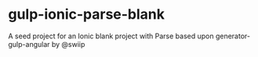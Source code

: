 # gulp-ionic-parse-blank
 A seed project for an Ionic blank project with Parse based upon generator-gulp-angular by @swiip 
